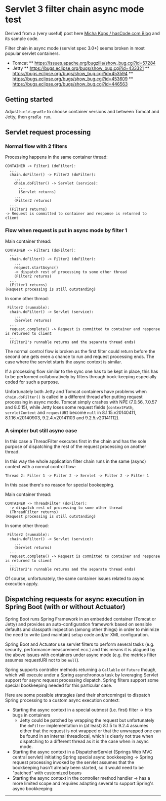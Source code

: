 # Servlet 3 filter chain async mode test

Derived from a (very useful) post here [Micha Kops / hasCode.com Blog] and its sample code.

Filter chain in async mode (servlet spec 3.0+) seems broken in most popular servlet containers.

* Tomcat
** https://issues.apache.org/bugzilla/show_bug.cgi?id=57284
* Jetty
** https://bugs.eclipse.org/bugs/show_bug.cgi?id=433321
** https://bugs.eclipse.org/bugs/show_bug.cgi?id=453594
** https://bugs.eclipse.org/bugs/show_bug.cgi?id=453609
** https://bugs.eclipse.org/bugs/show_bug.cgi?id=446563

## Getting started

Adjust `build.gradle` to choose container versions and between Tomcat and Jetty, then `gradle run`.

## Servlet request processing

### Normal flow with 2 filters

Processing happens in the same container thread:

```
CONTAINER -> Filter1 (doFilter):
  ...
  chain.doFilter() -> Filter2 (doFilter):
    ...
    chain.doFilter() -> Servlet (service):
      ...
      (Servlet returns)
    ...
    (Filter2 returns)
  ...
  (Filter1 returns)
-> Request is committed to container and response is returned to client
```

### Flow when request is put in async mode by filter 1

Main container thread:

```
CONTAINER -> Filter1 (doFilter):
  ...
  chain.doFilter() -> Filter2 (doFilter):
    ...
    request.startAsync()
    -> dispatch rest of processing to some other thread
    (Filter2 returns)
  ...
  (Filter1 returns)
(Request processing is still outstanding)
```

In some other thread:

```
 Filter2 (runnable):
  chain.doFilter() -> Servlet (service):
    ...
    (Servlet returns)
  ...
  request.complete() -> Request is committed to container and response is returned to client
  ...
  (Filter2's runnable returns and the separate thread ends)
```

The normal control flow is broken as the first filter could return before the second one gets even a chance to run and request
processing ends. The case where the servlet starts the async context is similar.

If a processing flow similar to the sync one has to be kept in place, this has to be performed collaboratively by filters through
book-keeping especially coded for such a purpose.

Unfortunately both Jetty and Tomcat containers have problems when `chain.doFilter()` is called in a different thread after putting
request processing in async mode. Tomcat simply crashes with NPE (7.0.56, 7.0.57 and 8.0.15), while Jetty loses some request fields
(`contextPath`, `servletContext` and `requestURI` become `null` in 8.1.15.v20140411, 8.1.16.v20140903, 9.2.4.v20141103 and
9.2.5.v20141112).

### A simpler but still async case

In this case a ThreadFilter executes first in the chain and has the sole purpose of dispatching the rest of the request processing
on another thread.

In this way the whole application filter chain runs in the same (async) context with a normal control flow:

```
Thread 2: Filter 1 -> Filter 2 -> Servlet -> Filter 2 -> Filter 1
```

In this case there's no reason for special bookeeping.

Main container thread:

```
CONTAINER -> ThreadFilter (doFilter):
  -> dispatch rest of processing to some other thread
  (ThreadFilter returns)
(Request processing is still outstanding)
```

In some other thread:

```
 Filter2 (runnable):
  chain.doFilter() -> Servlet (service):
    ...
    (Servlet returns)
  ...
  request.complete() -> Request is committed to container and response is returned to client
  ...
  (Filter2's runnable returns and the separate thread ends)
```

Of course, unfortunately, the same container issues related to async execution apply.

## Dispatching requests for async execution in Spring Boot (with or without Actuator)

Spring Boot runs Spring Framework in an embedded container (Tomcat or Jetty) and provides an auto-configuration framework
based on sensible defaults and classpath inspection (among other things) in order to minimize the need to write (and
maintain) setup code and/or XML configuration.

Spring Boot and Actuator use servlet filters to perform several tasks (e.g. security, performance measurement ecc.) and this
means it is plagued by the above issues with containers under async mode (e.g. the metrics filter assumes requestURI not to be
`null`).

Spring supports controller methods returning a `Callable` or `Future` though, which will execute under a Spring asynchronous task
by leveraging Servlet support for async request processing dispatch. Spring filters support some special bookkeeping needed for
this particular case.

Here are some possible strategies (and their shortcomings) to dispatch Spring processing to a custom async execution context:

* Starting the async context in a special outmost (i.e. first) filter -> hits bugs in containers
  * Jetty could be patched by wrapping the request but unfortunately the `doFilter` implementation in (at least) 8.1.5 to 9.2.4
    assumes either that the request is not wrapped or that the unwrapped one can be found in an internal threadlocal, which is
    clearly not true when dispatching to a different thread as it is the case when in async mode.
* Starting the async context in a DispatcherServlet (Springs Web MVC central servlet) initiating Spring special async bookkeeping
  -> Spring request processing invoked by the servlet assumes that the bookkeeping hasn't already been started, so it would need
  to be "patched" with customized beans
* Starting the async context in the controller method handler -> has a more limited scope and requires adapting several to support
  Spring's async bookkeeping

----

   [Micha Kops / hasCode.com Blog]:http://www.hascode.com/2013/07/embedding-jetty-or-tomcat-in-your-java-application/
